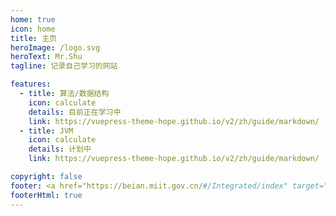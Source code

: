 ```yaml
---
home: true
icon: home
title: 主页
heroImage: /logo.svg
heroText: Mr.Shu
tagline: 记录自己学习的网站

features:
  - title: 算法/数据结构
    icon: calculate
    details: 目前正在学习中
    link: https://vuepress-theme-hope.github.io/v2/zh/guide/markdown/
  - title: JVM
    icon: calculate
    details: 计划中
    link: https://vuepress-theme-hope.github.io/v2/zh/guide/markdown/

copyright: false
footer: <a href="https://beian.miit.gov.cn/#/Integrated/index" target="_blank" rel="noopener noreferrer">蜀 ICP 备 18024828 号-2</a> | MIT Licensed | Copyright © 2019-present Mr.Shu
footerHtml: true
---
```

